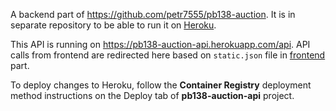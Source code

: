 A backend part of https://github.com/petr7555/pb138-auction. It is in separate repository to be able to run it on [Heroku](https://pb138-auction-frontend.herokuapp.com/).

This API is running on https://pb138-auction-api.herokuapp.com/api. API calls from frontend are redirected here based on `static.json` file in [frontend](https://github.com/petr7555/auction-frontend/) part.

To deploy changes to Heroku, follow the **Container Registry** deployment method instructions on the Deploy tab of **pb138-auction-api** project.
